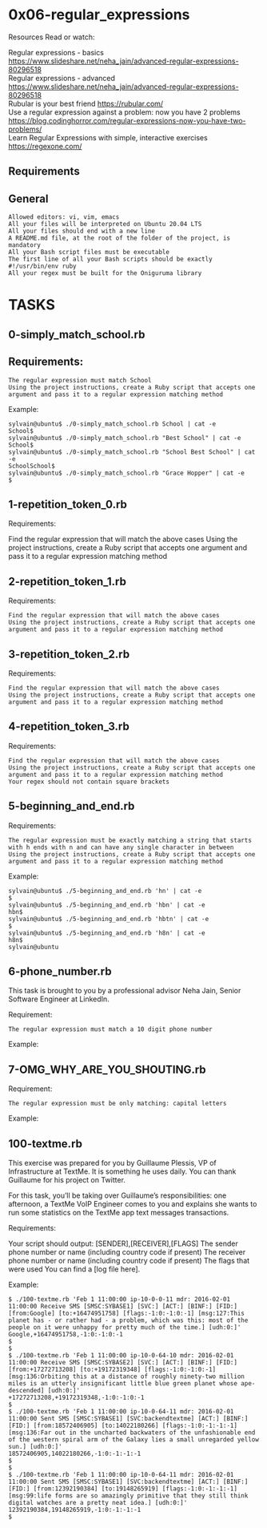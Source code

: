 # 0x06-regular_expressions

Resources
Read or watch:

Regular expressions - basics https://www.slideshare.net/neha_jain/advanced-regular-expressions-80296518 <br>
Regular expressions - advanced https://www.slideshare.net/neha_jain/advanced-regular-expressions-80296518 <br>
Rubular is your best friend https://rubular.com/ <br>
Use a regular expression against a problem: now you have 2 problems https://blog.codinghorror.com/regular-expressions-now-you-have-two-problems/<br>
Learn Regular Expressions with simple, interactive exercises https://regexone.com/ <br>

## Requirements

## General
	Allowed editors: vi, vim, emacs
	All your files will be interpreted on Ubuntu 20.04 LTS
	All your files should end with a new line
	A README.md file, at the root of the folder of the project, is mandatory
	All your Bash script files must be executable
	The first line of all your Bash scripts should be exactly #!/usr/bin/env ruby
	All your regex must be built for the Oniguruma library

# TASKS

## 0-simply_match_school.rb

## Requirements:
	
	The regular expression must match School
	Using the project instructions, create a Ruby script that accepts one argument and pass it to a regular expression matching method

Example:
	
	sylvain@ubuntu$ ./0-simply_match_school.rb School | cat -e
	School$
	sylvain@ubuntu$ ./0-simply_match_school.rb "Best School" | cat -e
	School$
	sylvain@ubuntu$ ./0-simply_match_school.rb "School Best School" | cat -e
	SchoolSchool$
	sylvain@ubuntu$ ./0-simply_match_school.rb "Grace Hopper" | cat -e
	$

## 1-repetition_token_0.rb


Requirements:

Find the regular expression that will match the above cases
Using the project instructions, create a Ruby script that accepts one argument and pass it to a regular expression matching method

## 2-repetition_token_1.rb

Requirements:

	Find the regular expression that will match the above cases
	Using the project instructions, create a Ruby script that accepts one argument and pass it to a regular expression matching method

## 3-repetition_token_2.rb

Requirements:

	Find the regular expression that will match the above cases
	Using the project instructions, create a Ruby script that accepts one argument and pass it to a regular expression matching method

## 4-repetition_token_3.rb

Requirements:

	Find the regular expression that will match the above cases
	Using the project instructions, create a Ruby script that accepts one argument and pass it to a regular expression matching method
	Your regex should not contain square brackets

## 5-beginning_and_end.rb

Requirements:

	The regular expression must be exactly matching a string that starts with h ends with n and can have any single character in between
	Using the project instructions, create a Ruby script that accepts one argument and pass it to a regular expression matching method

Example:

	sylvain@ubuntu$ ./5-beginning_and_end.rb 'hn' | cat -e
	$
	sylvain@ubuntu$ ./5-beginning_and_end.rb 'hbn' | cat -e
	hbn$
	sylvain@ubuntu$ ./5-beginning_and_end.rb 'hbtn' | cat -e
	$
	sylvain@ubuntu$ ./5-beginning_and_end.rb 'h8n' | cat -e
	h8n$
	sylvain@ubuntu

## 6-phone_number.rb

This task is brought to you by a professional advisor Neha Jain, Senior Software Engineer at LinkedIn.

Requirement:

	The regular expression must match a 10 digit phone number
Example:

## 7-OMG_WHY_ARE_YOU_SHOUTING.rb

Requirement:

	The regular expression must be only matching: capital letters
Example:

## 100-textme.rb

This exercise was prepared for you by Guillaume Plessis, VP of Infrastructure at TextMe. It is something he uses daily. You can thank Guillaume for his project on Twitter.

For this task, you’ll be taking over Guillaume’s responsibilities: one afternoon, a TextMe VoIP Engineer comes to you and explains she wants to run some statistics on the TextMe app text messages transactions.

Requirements:

Your script should output: [SENDER],[RECEIVER],[FLAGS]
The sender phone number or name (including country code if present)
The receiver phone number or name (including country code if present)
The flags that were used
You can find a [log file here].

Example:

	$ ./100-textme.rb 'Feb 1 11:00:00 ip-10-0-0-11 mdr: 2016-02-01 11:00:00 Receive SMS [SMSC:SYBASE1] [SVC:] [ACT:] [BINF:] [FID:] [from:Google] [to:+16474951758] [flags:-1:0:-1:0:-1] [msg:127:This planet has - or rather had - a problem, which was this: most of the people on it were unhappy for pretty much of the time.] [udh:0:]'
	Google,+16474951758,-1:0:-1:0:-1
	$
	$
	$ ./100-textme.rb 'Feb 1 11:00:00 ip-10-0-64-10 mdr: 2016-02-01 11:00:00 Receive SMS [SMSC:SYBASE2] [SVC:] [ACT:] [BINF:] [FID:] [from:+17272713208] [to:+19172319348] [flags:-1:0:-1:0:-1] [msg:136:Orbiting this at a distance of roughly ninety-two million miles is an utterly insignificant little blue green planet whose ape-descended] [udh:0:]'
	+17272713208,+19172319348,-1:0:-1:0:-1
	$
	$ ./100-textme.rb 'Feb 1 11:00:00 ip-10-0-64-11 mdr: 2016-02-01 11:00:00 Sent SMS [SMSC:SYBASE1] [SVC:backendtextme] [ACT:] [BINF:] [FID:] [from:18572406905] [to:14022180266] [flags:-1:0:-1:-1:-1] [msg:136:Far out in the uncharted backwaters of the unfashionable end of the western spiral arm of the Galaxy lies a small unregarded yellow sun.] [udh:0:]'
	18572406905,14022180266,-1:0:-1:-1:-1
	$
	$
	$ ./100-textme.rb 'Feb 1 11:00:00 ip-10-0-64-11 mdr: 2016-02-01 11:00:00 Sent SMS [SMSC:SYBASE1] [SVC:backendtextme] [ACT:] [BINF:] [FID:] [from:12392190384] [to:19148265919] [flags:-1:0:-1:-1:-1] [msg:99:life forms are so amazingly primitive that they still think digital watches are a pretty neat idea.] [udh:0:]'
	12392190384,19148265919,-1:0:-1:-1:-1
	$


